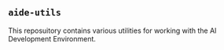 ## `aide-utils`

This reposuitory contains various utilities for working with the AI Development Environment.
